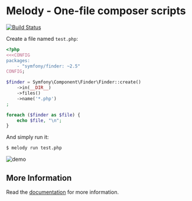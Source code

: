 Melody - One-file composer scripts
==================================
[![Build Status](https://secure.travis-ci.org/sensiolabs/melody.svg?branch=master)](http://travis-ci.org/sensiolabs/melody)

Create a file named `test.php`:

```php
<?php
<<<CONFIG
packages:
    - "symfony/finder: ~2.5"
CONFIG;

$finder = Symfony\Component\Finder\Finder::create()
    ->in(__DIR__)
    ->files()
    ->name('*.php')
;

foreach ($finder as $file) {
    echo $file, "\n";
}
```

And simply run it:

```bash
$ melody run test.php
```

![demo](http://melody.sensiolabs.org/img/melody.gif)

More Information
----------------

Read the [documentation](http://melody.sensiolabs.org) for more information.
